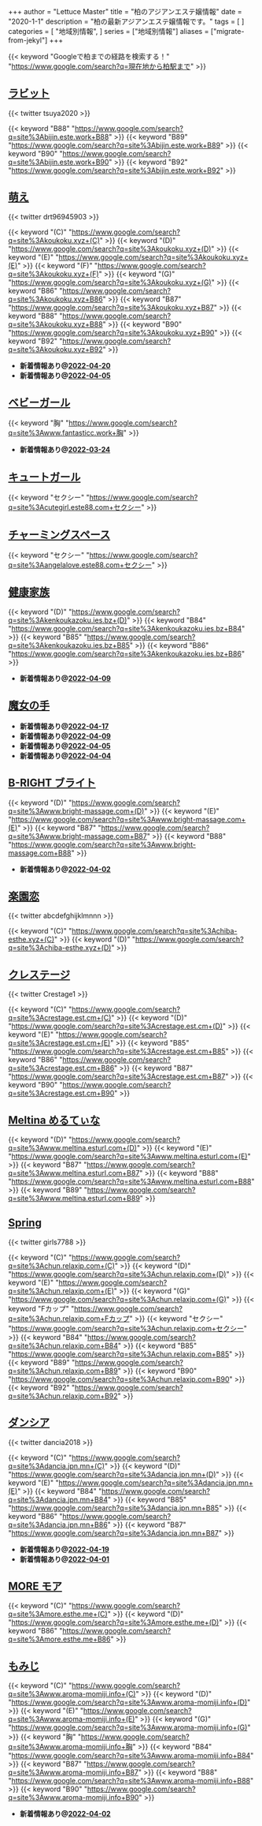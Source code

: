 +++
author = "Lettuce Master"
title = "柏のアジアンエステ嬢情報"
date = "2020-1-1"
description = "柏の最新アジアンエステ嬢情報です。"
tags = [
]
categories = [
    "地域別情報",
]
series = ["地域別情報"]
aliases = ["migrate-from-jekyl"]
+++

{{< keyword "Googleで柏までの経路を検索する！" "https://www.google.com/search?q=現在地から柏駅まで" >}}

## [ラビット](http://bijin.este.work/)


{{< twitter tsuya2020 >}}

{{< keyword "B88" "https://www.google.com/search?q=site%3Abijin.este.work+B88" >}} {{< keyword "B89" "https://www.google.com/search?q=site%3Abijin.este.work+B89" >}} {{< keyword "B90" "https://www.google.com/search?q=site%3Abijin.este.work+B90" >}} {{< keyword "B92" "https://www.google.com/search?q=site%3Abijin.este.work+B92" >}} 

## [萌え](http://koukoku.xyz/moe/)


{{< twitter drt96945903 >}}

{{< keyword "(C)" "https://www.google.com/search?q=site%3Akoukoku.xyz+(C)" >}} {{< keyword "(D)" "https://www.google.com/search?q=site%3Akoukoku.xyz+(D)" >}} {{< keyword "(E)" "https://www.google.com/search?q=site%3Akoukoku.xyz+(E)" >}} {{< keyword "(F)" "https://www.google.com/search?q=site%3Akoukoku.xyz+(F)" >}} {{< keyword "(G)" "https://www.google.com/search?q=site%3Akoukoku.xyz+(G)" >}} {{< keyword "B86" "https://www.google.com/search?q=site%3Akoukoku.xyz+B86" >}} {{< keyword "B87" "https://www.google.com/search?q=site%3Akoukoku.xyz+B87" >}} {{< keyword "B88" "https://www.google.com/search?q=site%3Akoukoku.xyz+B88" >}} {{< keyword "B90" "https://www.google.com/search?q=site%3Akoukoku.xyz+B90" >}} {{< keyword "B92" "https://www.google.com/search?q=site%3Akoukoku.xyz+B92" >}} 

- **新着情報あり@[2022-04-20](/post/2022-04-20)**
- **新着情報あり@[2022-04-05](/post/2022-04-05)**
## [ベビーガール](http://www.fantasticc.work/)
{{< keyword "胸" "https://www.google.com/search?q=site%3Awww.fantasticc.work+胸" >}} 

- **新着情報あり@[2022-03-24](/post/2022-03-24)**
## [キュートガール](http://cutegirl.este88.com/)
{{< keyword "セクシー" "https://www.google.com/search?q=site%3Acutegirl.este88.com+セクシー" >}} 

## [チャーミングスペース](http://angelalove.este88.com/)
{{< keyword "セクシー" "https://www.google.com/search?q=site%3Aangelalove.este88.com+セクシー" >}} 

## [健康家族](https://kenkoukazoku.ies.bz/)
{{< keyword "(D)" "https://www.google.com/search?q=site%3Akenkoukazoku.ies.bz+(D)" >}} {{< keyword "B84" "https://www.google.com/search?q=site%3Akenkoukazoku.ies.bz+B84" >}} {{< keyword "B85" "https://www.google.com/search?q=site%3Akenkoukazoku.ies.bz+B85" >}} {{< keyword "B86" "https://www.google.com/search?q=site%3Akenkoukazoku.ies.bz+B86" >}} 

- **新着情報あり@[2022-04-09](/post/2022-04-09)**
## [魔女の手](http://olth2.xyz/)


- **新着情報あり@[2022-04-17](/post/2022-04-17)**
- **新着情報あり@[2022-04-09](/post/2022-04-09)**
- **新着情報あり@[2022-04-05](/post/2022-04-05)**
- **新着情報あり@[2022-04-04](/post/2022-04-04)**
## [B-RIGHT ブライト](http://www.bright-massage.com/)
{{< keyword "(D)" "https://www.google.com/search?q=site%3Awww.bright-massage.com+(D)" >}} {{< keyword "(E)" "https://www.google.com/search?q=site%3Awww.bright-massage.com+(E)" >}} {{< keyword "B87" "https://www.google.com/search?q=site%3Awww.bright-massage.com+B87" >}} {{< keyword "B88" "https://www.google.com/search?q=site%3Awww.bright-massage.com+B88" >}} 

- **新着情報あり@[2022-04-02](/post/2022-04-02)**
## [楽園恋](https://chiba-esthe.xyz/)


{{< twitter abcdefghijklmnnn >}}

{{< keyword "(C)" "https://www.google.com/search?q=site%3Achiba-esthe.xyz+(C)" >}} {{< keyword "(D)" "https://www.google.com/search?q=site%3Achiba-esthe.xyz+(D)" >}} 

## [クレステージ](https://crestage.est.cm/)


{{< twitter Crestage1 >}}

{{< keyword "(C)" "https://www.google.com/search?q=site%3Acrestage.est.cm+(C)" >}} {{< keyword "(D)" "https://www.google.com/search?q=site%3Acrestage.est.cm+(D)" >}} {{< keyword "(E)" "https://www.google.com/search?q=site%3Acrestage.est.cm+(E)" >}} {{< keyword "B85" "https://www.google.com/search?q=site%3Acrestage.est.cm+B85" >}} {{< keyword "B86" "https://www.google.com/search?q=site%3Acrestage.est.cm+B86" >}} {{< keyword "B87" "https://www.google.com/search?q=site%3Acrestage.est.cm+B87" >}} {{< keyword "B90" "https://www.google.com/search?q=site%3Acrestage.est.cm+B90" >}} 

## [Meltina めるてぃな](http://www.meltina.esturl.com/)
{{< keyword "(D)" "https://www.google.com/search?q=site%3Awww.meltina.esturl.com+(D)" >}} {{< keyword "(E)" "https://www.google.com/search?q=site%3Awww.meltina.esturl.com+(E)" >}} {{< keyword "B87" "https://www.google.com/search?q=site%3Awww.meltina.esturl.com+B87" >}} {{< keyword "B88" "https://www.google.com/search?q=site%3Awww.meltina.esturl.com+B88" >}} {{< keyword "B89" "https://www.google.com/search?q=site%3Awww.meltina.esturl.com+B89" >}} 

## [Spring](http://chun.relaxjp.com/)


{{< twitter girls7788 >}}

{{< keyword "(C)" "https://www.google.com/search?q=site%3Achun.relaxjp.com+(C)" >}} {{< keyword "(D)" "https://www.google.com/search?q=site%3Achun.relaxjp.com+(D)" >}} {{< keyword "(E)" "https://www.google.com/search?q=site%3Achun.relaxjp.com+(E)" >}} {{< keyword "(G)" "https://www.google.com/search?q=site%3Achun.relaxjp.com+(G)" >}} {{< keyword "Fカップ" "https://www.google.com/search?q=site%3Achun.relaxjp.com+Fカップ" >}} {{< keyword "セクシー" "https://www.google.com/search?q=site%3Achun.relaxjp.com+セクシー" >}} {{< keyword "B84" "https://www.google.com/search?q=site%3Achun.relaxjp.com+B84" >}} {{< keyword "B85" "https://www.google.com/search?q=site%3Achun.relaxjp.com+B85" >}} {{< keyword "B89" "https://www.google.com/search?q=site%3Achun.relaxjp.com+B89" >}} {{< keyword "B90" "https://www.google.com/search?q=site%3Achun.relaxjp.com+B90" >}} {{< keyword "B92" "https://www.google.com/search?q=site%3Achun.relaxjp.com+B92" >}} 

## [ダンシア](http://dancia.jpn.mn/)


{{< twitter dancia2018 >}}

{{< keyword "(C)" "https://www.google.com/search?q=site%3Adancia.jpn.mn+(C)" >}} {{< keyword "(D)" "https://www.google.com/search?q=site%3Adancia.jpn.mn+(D)" >}} {{< keyword "(E)" "https://www.google.com/search?q=site%3Adancia.jpn.mn+(E)" >}} {{< keyword "B84" "https://www.google.com/search?q=site%3Adancia.jpn.mn+B84" >}} {{< keyword "B85" "https://www.google.com/search?q=site%3Adancia.jpn.mn+B85" >}} {{< keyword "B86" "https://www.google.com/search?q=site%3Adancia.jpn.mn+B86" >}} {{< keyword "B87" "https://www.google.com/search?q=site%3Adancia.jpn.mn+B87" >}} 

- **新着情報あり@[2022-04-19](/post/2022-04-19)**
- **新着情報あり@[2022-04-01](/post/2022-04-01)**
## [MORE モア](http://more.esthe.me/)
{{< keyword "(C)" "https://www.google.com/search?q=site%3Amore.esthe.me+(C)" >}} {{< keyword "(D)" "https://www.google.com/search?q=site%3Amore.esthe.me+(D)" >}} {{< keyword "B86" "https://www.google.com/search?q=site%3Amore.esthe.me+B86" >}} 

## [もみじ](http://www.aroma-momiji.info/)
{{< keyword "(C)" "https://www.google.com/search?q=site%3Awww.aroma-momiji.info+(C)" >}} {{< keyword "(D)" "https://www.google.com/search?q=site%3Awww.aroma-momiji.info+(D)" >}} {{< keyword "(E)" "https://www.google.com/search?q=site%3Awww.aroma-momiji.info+(E)" >}} {{< keyword "(G)" "https://www.google.com/search?q=site%3Awww.aroma-momiji.info+(G)" >}} {{< keyword "胸" "https://www.google.com/search?q=site%3Awww.aroma-momiji.info+胸" >}} {{< keyword "B84" "https://www.google.com/search?q=site%3Awww.aroma-momiji.info+B84" >}} {{< keyword "B87" "https://www.google.com/search?q=site%3Awww.aroma-momiji.info+B87" >}} {{< keyword "B88" "https://www.google.com/search?q=site%3Awww.aroma-momiji.info+B88" >}} {{< keyword "B90" "https://www.google.com/search?q=site%3Awww.aroma-momiji.info+B90" >}} 

- **新着情報あり@[2022-04-02](/post/2022-04-02)**
